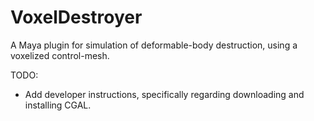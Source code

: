 # VoxelDestroyer
A Maya plugin for simulation of deformable-body destruction, using a voxelized control-mesh.

TODO:
- Add developer instructions, specifically regarding downloading and installing CGAL.